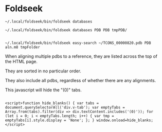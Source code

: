 
#	Foldseek



```
~/.local/foldseek/bin/foldseek databases

~/.local/foldseek/bin/foldseek databases PDB PDB tmpPDB/


~/.local/foldseek/bin/foldseek easy-search ~/TCONS_00000820.pdb PDB aln.m8 tmpFolder

```




When aligning multiple pdbs to a  reference, they are listed across the top of the HTML page.

They are sorted in no particular order.

They also include all pdbs, regardless of whether there are any alignments.

This javascript will hide the "(0)" tabs.


```

<script>function hide_blanks() { var tabs = document.querySelectorAll('div.v-tab'); var emptyTabs = Array.from(tabs).filter(div => div.textContent.includes('(0)')); for (let i = 0; i < emptyTabs.length; i++) { var tmp = emptyTabs[i].style.display = 'None'; }; } window.onload=hide_blanks; </script>

```

